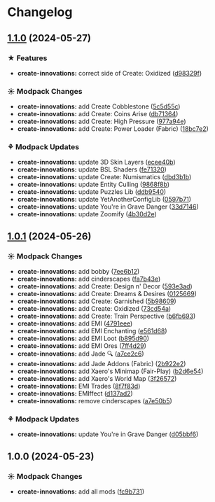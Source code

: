 # Changelog

## [1.1.0](https://github.com/izmystic/create-innovations/compare/create-innovations-v1.0.1...create-innovations-v1.1.0) (2024-05-27)


### ★ Features

* **create-innovations:** correct side of Create: Oxidized ([d98329f](https://github.com/izmystic/create-innovations/commit/d98329f98c2962e0f9c6f220e93a71e22b87a0a6))


### ☀ Modpack Changes

* **create-innovations:** add Create Cobblestone ([5c5d55c](https://github.com/izmystic/create-innovations/commit/5c5d55c3b9847984d4d3176b00ba2f77fced73fd))
* **create-innovations:** add Create: Coins Arise ([db71364](https://github.com/izmystic/create-innovations/commit/db71364d77640e6ff33d3c757c4d51d8dd073131))
* **create-innovations:** add Create: High Pressure ([977a94e](https://github.com/izmystic/create-innovations/commit/977a94e91094cd07df8811f150d183fb08a275e4))
* **create-innovations:** add Create: Power Loader (Fabric) ([18bc7e2](https://github.com/izmystic/create-innovations/commit/18bc7e2f013d5a3193c63dd328abbba86cd4dea5))


### ⚘ Modpack Updates

* **create-innovations:** update 3D Skin Layers ([ecee40b](https://github.com/izmystic/create-innovations/commit/ecee40b2a94ea5152575c3cb2190513dc1793414))
* **create-innovations:** update BSL Shaders ([fe71320](https://github.com/izmystic/create-innovations/commit/fe71320fc669c53a4089bff0e9bc9eba20958980))
* **create-innovations:** update Create: Numismatics ([dbd3b1b](https://github.com/izmystic/create-innovations/commit/dbd3b1b406a5c182a51950f4af1ffa00e87f6006))
* **create-innovations:** update Entity Culling ([9868f8b](https://github.com/izmystic/create-innovations/commit/9868f8bd88874a7a42c7d255810c9e2a2f796f53))
* **create-innovations:** update Puzzles Lib ([ddb9540](https://github.com/izmystic/create-innovations/commit/ddb9540c1611e2297ea9cd8e8594b568417dc154))
* **create-innovations:** update YetAnotherConfigLib ([0597b71](https://github.com/izmystic/create-innovations/commit/0597b71836669dcf7059f2b4a2b459b47b524d87))
* **create-innovations:** update You're in Grave Danger ([33d7146](https://github.com/izmystic/create-innovations/commit/33d71468a920c94dc91825df1e99b0819bac82af))
* **create-innovations:** update Zoomify ([4b30d2e](https://github.com/izmystic/create-innovations/commit/4b30d2e844ac8b7ae57fd2b8466c0ee1e0b5e024))

## [1.0.1](https://github.com/izmystic/create-innovations/compare/create-innovations-v1.0.0...create-innovations-v1.0.1) (2024-05-26)


### ☀ Modpack Changes

* **create-innovations:** add bobby ([7ee6b12](https://github.com/izmystic/create-innovations/commit/7ee6b12541f5b5730d4eaacf20440d51614e0097))
* **create-innovations:** add cinderscapes ([fa7b43e](https://github.com/izmystic/create-innovations/commit/fa7b43e8129fdb0ce54bdf030d46e1ceddc8326a))
* **create-innovations:** add Create: Design n' Decor ([593e3ad](https://github.com/izmystic/create-innovations/commit/593e3add184a916762ece780cddfbe6fd7dfc518))
* **create-innovations:** add Create: Dreams & Desires ([0125669](https://github.com/izmystic/create-innovations/commit/0125669677b272927ff9821f985842566326fb28))
* **create-innovations:** add Create: Garnished ([5b98609](https://github.com/izmystic/create-innovations/commit/5b98609c872617e6ceae63109409b456124eebae))
* **create-innovations:** add Create: Oxidized ([73cd54a](https://github.com/izmystic/create-innovations/commit/73cd54aac4a039e450a9b9bf34296bf801e4a391))
* **create-innovations:** add Create: Train Perspective ([b6fb693](https://github.com/izmystic/create-innovations/commit/b6fb693d8c263a4bcd7b231d38ed16adaf73d589))
* **create-innovations:** add EMI ([4791eee](https://github.com/izmystic/create-innovations/commit/4791eeeb8471555638a85082af12fbf49257b131))
* **create-innovations:** add EMI Enchanting ([e561d68](https://github.com/izmystic/create-innovations/commit/e561d68a116c3cf409f018e1801cd2cf1953dd5f))
* **create-innovations:** add EMI Loot ([b895d90](https://github.com/izmystic/create-innovations/commit/b895d9039b781ad9061198043da2bee7f235c6aa))
* **create-innovations:** add EMI Ores ([7ff4d29](https://github.com/izmystic/create-innovations/commit/7ff4d292f0ff6673f30f5a56f2daa076e98d23bd))
* **create-innovations:** add Jade 🔍 ([a7ce2c6](https://github.com/izmystic/create-innovations/commit/a7ce2c69423891afa5f36a59df7369f593e30dfe))
* **create-innovations:** add Jade Addons (Fabric) ([2b922e2](https://github.com/izmystic/create-innovations/commit/2b922e282e75b42da4f84d32a77846211a14b747))
* **create-innovations:** add Xaero's Minimap (Fair-Play) ([b2d6e54](https://github.com/izmystic/create-innovations/commit/b2d6e54baac530fd075ca85e3f9e1fd004e028bc))
* **create-innovations:** add Xaero's World Map ([3f26572](https://github.com/izmystic/create-innovations/commit/3f26572a3baf543115086fb3e86817f6e9d3fa1d))
* **create-innovations:** EMI Trades ([8f7f83d](https://github.com/izmystic/create-innovations/commit/8f7f83d07c676eabe0d63468c18423e33fa6baa8))
* **create-innovations:** EMIffect ([d137ad2](https://github.com/izmystic/create-innovations/commit/d137ad26debdab4382de91c9e533603e853e61bb))
* **create-innovations:** remove cinderscapes ([a7e50b5](https://github.com/izmystic/create-innovations/commit/a7e50b50969589fc256e682d67f261c5564d7c96))


### ⚘ Modpack Updates

* **create-innovations:** update You're in Grave Danger ([d05bbf6](https://github.com/izmystic/create-innovations/commit/d05bbf616f42d2e1a11fd320328f6445cfcb34db))

## 1.0.0 (2024-05-23)


### ☀ Modpack Changes

* **create-innovations:** add all mods ([fc9b731](https://github.com/izmystic/create-innovations/commit/fc9b73189714d1188eb839571156b92d4284904c))
